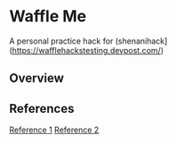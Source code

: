 # Waffle Me


A personal practice hack for (shenanihack](https://wafflehackstesting.devpost.com/) 

## Overview


## References

[Reference 1](https://stackoverflow.com/questions/77588263/how-to-make-session-state-persist-after-button-click-in-streamlit/77588562#77588562)
[Reference 2](https://github.com/ccrsxx/pywebapp/blob/main/src/guess_number.py)
